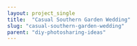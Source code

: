 ```yaml
---
layout: project_single
title:  "Casual Southern Garden Wedding"
slug: "casual-southern-garden-wedding"
parent: "diy-photosharing-ideas"
---
```

 
